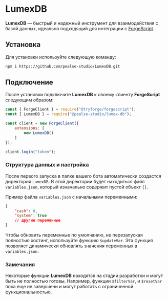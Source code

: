 # LumexDB
**LumexDB** — быстрый и надежный инструмент для взаимодействия с базой данных, идеально подходящий для интеграции с [ForgeScript](https://github.com/tryforge/ForgeScript).

## Установка
Для установки используйте следующую команду:

```bash
npm i https://github.com/pealse-studio/LumexDB.git
```

## Подключение
После установки подключите **LumexDB** к своему клиенту **ForgeScript** следующим образом:

```js
const { ForgeClient } = require("@tryforge/forgescript");
const { LumexDB } = require("@pealse-studio/lumex-db");

const client = new ForgeClient({
    extensions: [
        new LumexDB()
    ]
});

client.login("token");
```

### Структура данных и настройка
После первого запуска в папке вашего бота автоматически создастся директория `LumexDB`. В этой директории будет находиться файл `variables.json`, который изначально содержит пустой объект `{}`.

Пример файла `variables.json` с начальными переменными:

```json
{
    "cash": 0,
    "system": true
    // другие переменные
}
```

Чтобы обновить переменные по умолчанию, не перезапуская полностью хостинг, используйте функцию `$updateVar`. Эта функция позволяет динамически обновлять значения переменных в `variables.json`.

### Замечания
Некоторые функции **LumexDB** находятся на стадии разработки и могут быть не полностью готовы. Например, функции `$filterVar`, и `$resetVar` пока еще не завершени и могут работать с ограниченной функциональностью.
